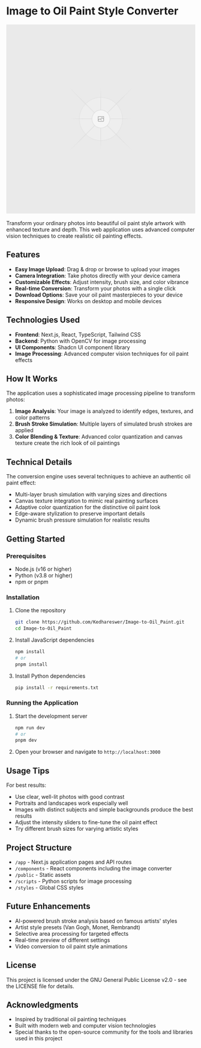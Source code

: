 # Image to Oil Paint Style Converter

![Oil Paint Style Converter](public/placeholder.svg)

Transform your ordinary photos into beautiful oil paint style artwork with enhanced texture and depth. This web application uses advanced computer vision techniques to create realistic oil painting effects.

## Features

- **Easy Image Upload**: Drag & drop or browse to upload your images
- **Camera Integration**: Take photos directly with your device camera
- **Customizable Effects**: Adjust intensity, brush size, and color vibrance
- **Real-time Conversion**: Transform your photos with a single click
- **Download Options**: Save your oil paint masterpieces to your device
- **Responsive Design**: Works on desktop and mobile devices

## Technologies Used

- **Frontend**: Next.js, React, TypeScript, Tailwind CSS
- **Backend**: Python with OpenCV for image processing
- **UI Components**: Shadcn UI component library
- **Image Processing**: Advanced computer vision techniques for oil paint effects

## How It Works

The application uses a sophisticated image processing pipeline to transform photos:

1. **Image Analysis**: Your image is analyzed to identify edges, textures, and color patterns
2. **Brush Stroke Simulation**: Multiple layers of simulated brush strokes are applied
3. **Color Blending & Texture**: Advanced color quantization and canvas texture create the rich look of oil paintings

## Technical Details

The conversion engine uses several techniques to achieve an authentic oil paint effect:

- Multi-layer brush simulation with varying sizes and directions
- Canvas texture integration to mimic real painting surfaces
- Adaptive color quantization for the distinctive oil paint look
- Edge-aware stylization to preserve important details
- Dynamic brush pressure simulation for realistic results

## Getting Started

### Prerequisites

- Node.js (v16 or higher)
- Python (v3.8 or higher)
- npm or pnpm

### Installation

1. Clone the repository
   ```bash
   git clone https://github.com/Kedhareswer/Image-to-Oil_Paint.git
   cd Image-to-Oil_Paint
   ```

2. Install JavaScript dependencies
   ```bash
   npm install
   # or
   pnpm install
   ```

3. Install Python dependencies
   ```bash
   pip install -r requirements.txt
   ```

### Running the Application

1. Start the development server
   ```bash
   npm run dev
   # or
   pnpm dev
   ```

2. Open your browser and navigate to `http://localhost:3000`

## Usage Tips

For best results:

- Use clear, well-lit photos with good contrast
- Portraits and landscapes work especially well
- Images with distinct subjects and simple backgrounds produce the best results
- Adjust the intensity sliders to fine-tune the oil paint effect
- Try different brush sizes for varying artistic styles

## Project Structure

- `/app` - Next.js application pages and API routes
- `/components` - React components including the image converter
- `/public` - Static assets
- `/scripts` - Python scripts for image processing
- `/styles` - Global CSS styles

## Future Enhancements

- AI-powered brush stroke analysis based on famous artists' styles
- Artist style presets (Van Gogh, Monet, Rembrandt)
- Selective area processing for targeted effects
- Real-time preview of different settings
- Video conversion to oil paint style animations

## License

This project is licensed under the GNU General Public License v2.0 - see the LICENSE file for details.

## Acknowledgments

- Inspired by traditional oil painting techniques
- Built with modern web and computer vision technologies
- Special thanks to the open-source community for the tools and libraries used in this project